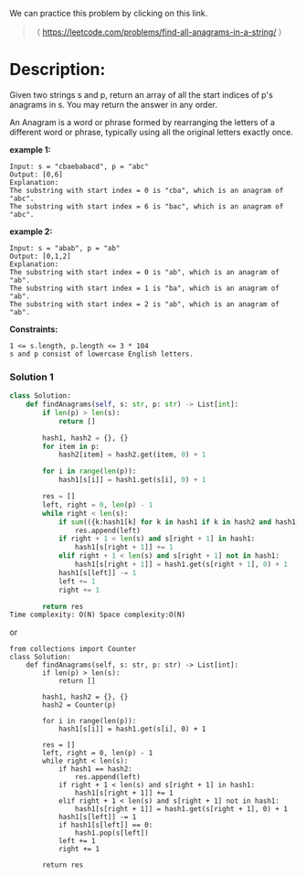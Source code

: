 We can practice this problem by clicking on this link.
>（ https://leetcode.com/problems/find-all-anagrams-in-a-string/ ）
# Description:
 <p>Given two strings s and p, return an array of all the start indices of p's anagrams in s. You may return the answer in any order.

An Anagram is a word or phrase formed by rearranging the letters of a different word or phrase, typically using all the original letters exactly once. </p> 

**example 1:**
```
Input: s = "cbaebabacd", p = "abc"
Output: [0,6]
Explanation:
The substring with start index = 0 is "cba", which is an anagram of "abc".
The substring with start index = 6 is "bac", which is an anagram of "abc".

```

**example 2:**
```
Input: s = "abab", p = "ab"
Output: [0,1,2]
Explanation:
The substring with start index = 0 is "ab", which is an anagram of "ab".
The substring with start index = 1 is "ba", which is an anagram of "ab".
The substring with start index = 2 is "ab", which is an anagram of "ab".
```

**Constraints:**
```
1 <= s.length, p.length <= 3 * 104
s and p consist of lowercase English letters.
```

 ### Solution 1

```Python
class Solution:
    def findAnagrams(self, s: str, p: str) -> List[int]:
        if len(p) > len(s):
            return []

        hash1, hash2 = {}, {}
        for item in p:
            hash2[item] = hash2.get(item, 0) + 1

        for i in range(len(p)):
            hash1[s[i]] = hash1.get(s[i], 0) + 1

        res = []
        left, right = 0, len(p) - 1
        while right < len(s):
            if sum(({k:hash1[k] for k in hash1 if k in hash2 and hash1[k] == hash2[k]}).values()) == len(p):
                res.append(left)
            if right + 1 < len(s) and s[right + 1] in hash1:
                hash1[s[right + 1]] += 1
            elif right + 1 < len(s) and s[right + 1] not in hash1:
                hash1[s[right + 1]] = hash1.get(s[right + 1], 0) + 1
            hash1[s[left]] -= 1
            left += 1
            right += 1

        return res
Time complexity: O(N) Space complexity:O(N)
```
or 
```
from collections import Counter
class Solution:
    def findAnagrams(self, s: str, p: str) -> List[int]:
        if len(p) > len(s):
            return []

        hash1, hash2 = {}, {}
        hash2 = Counter(p)

        for i in range(len(p)):
            hash1[s[i]] = hash1.get(s[i], 0) + 1

        res = []
        left, right = 0, len(p) - 1
        while right < len(s):
            if hash1 == hash2:
                res.append(left)
            if right + 1 < len(s) and s[right + 1] in hash1:
                hash1[s[right + 1]] += 1
            elif right + 1 < len(s) and s[right + 1] not in hash1:
                hash1[s[right + 1]] = hash1.get(s[right + 1], 0) + 1
            hash1[s[left]] -= 1
            if hash1[s[left]] == 0:
                hash1.pop(s[left])
            left += 1
            right += 1

        return res
```
